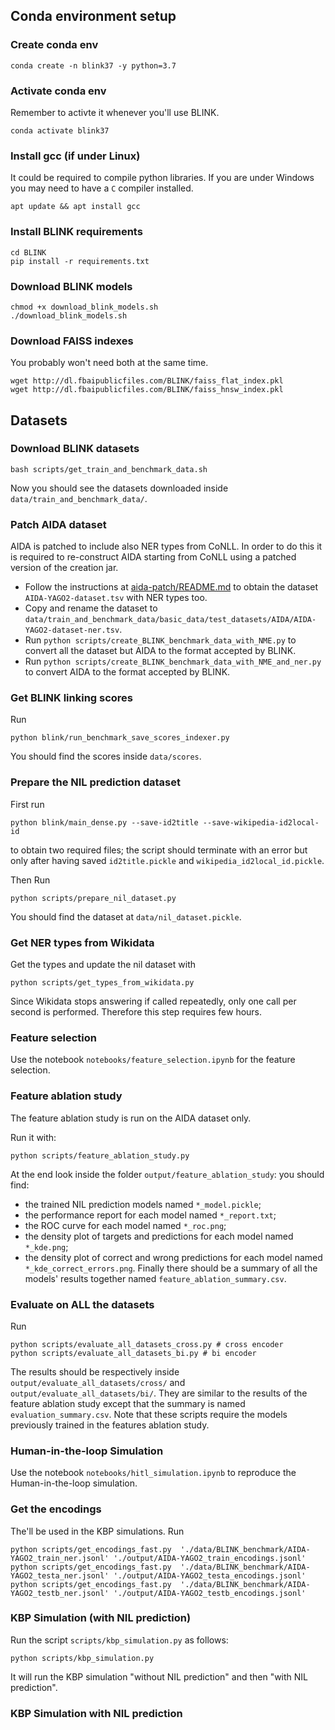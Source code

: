 ## Conda environment setup

### Create conda env
```
conda create -n blink37 -y python=3.7
```

### Activate conda env
Remember to activte it whenever you'll use BLINK.
```
conda activate blink37
```

### Install gcc (if under Linux)
It could be required to compile python libraries. If you are under Windows you may need to have a `C` compiler installed.
```
apt update && apt install gcc
```

### Install BLINK requirements
```
cd BLINK
pip install -r requirements.txt
```

### Download BLINK models
```
chmod +x download_blink_models.sh 
./download_blink_models.sh 
```

### Download FAISS indexes
You probably won't need both at the same time.
```
wget http://dl.fbaipublicfiles.com/BLINK/faiss_flat_index.pkl
wget http://dl.fbaipublicfiles.com/BLINK/faiss_hnsw_index.pkl
```

<!-- ### Downgrade gensim
```
pip install gensim==3.8.3
``` -->

## Datasets
### Download BLINK datasets
```
bash scripts/get_train_and_benchmark_data.sh
```
Now you should see the datasets downloaded inside `data/train_and_benchmark_data/`.

### Patch AIDA dataset
AIDA is patched to include also NER types from CoNLL. In order to do this it is required to re-construct AIDA starting from CoNLL using a patched version of the creation jar.
- Follow the instructions at [aida-patch/README.md](aida-patch/README.md) to obtain the dataset `AIDA-YAGO2-dataset.tsv` with NER types too.
- Copy and rename the dataset to `data/train_and_benchmark_data/basic_data/test_datasets/AIDA/AIDA-YAGO2-dataset-ner.tsv`.
- Run `python scripts/create_BLINK_benchmark_data_with_NME.py` to convert all the dataset but AIDA to the format accepted by BLINK. 
- Run `python scripts/create_BLINK_benchmark_data_with_NME_and_ner.py` to convert AIDA to the format accepted by BLINK. 

### Get BLINK linking scores
Run
```
python blink/run_benchmark_save_scores_indexer.py
```
You should find the scores inside `data/scores`.

### Prepare the NIL prediction dataset
First run
```
python blink/main_dense.py --save-id2title --save-wikipedia-id2local-id
```
to obtain two required files; the script should terminate with an error but only after having saved `id2title.pickle` and `wikipedia_id2local_id.pickle`.


Then Run
```
python scripts/prepare_nil_dataset.py
```
You should find the dataset at `data/nil_dataset.pickle`.

### Get NER types from Wikidata
Get the types and update the nil dataset with
```
python scripts/get_types_from_wikidata.py
```
Since Wikidata stops answering if called repeatedly, only one call per second is performed. Therefore this step requires few hours.

### Feature selection
Use the notebook `notebooks/feature_selection.ipynb` for the feature selection.

### Feature ablation study
The feature ablation study is run on the AIDA dataset only.

Run it with:
```
python scripts/feature_ablation_study.py
```
At the end look inside the folder `output/feature_ablation_study`: you should find:
- the trained NIL prediction models named `*_model.pickle`;
- the performance report for each model named `*_report.txt`;
- the ROC curve for each model named `*_roc.png`;
- the density plot of targets and predictions for each model named `*_kde.png`;
- the density plot of correct and wrong predictions for each model named `*_kde_correct_errors.png`.
Finally there should be a summary of all the models' results together named `feature_ablation_summary.csv`. 

### Evaluate on ALL the datasets
Run
```
python scripts/evaluate_all_datasets_cross.py # cross encoder
python scripts/evaluate_all_datasets_bi.py # bi encoder
```
The results should be respectively inside `output/evaluate_all_datasets/cross/` and `output/evaluate_all_datasets/bi/`. They are similar to the results of the feature ablation study except that the summary is named `evaluation_summary.csv`. Note that these scripts require the models previously trained in the features ablation study.

### Human-in-the-loop Simulation
Use the notebook `notebooks/hitl_simulation.ipynb` to reproduce the Human-in-the-loop simulation.

### Get the encodings
The'll be used in the KBP simulations.
Run
```
python scripts/get_encodings_fast.py  './data/BLINK_benchmark/AIDA-YAGO2_train_ner.jsonl' './output/AIDA-YAGO2_train_encodings.jsonl'
python scripts/get_encodings_fast.py  './data/BLINK_benchmark/AIDA-YAGO2_testa_ner.jsonl' './output/AIDA-YAGO2_testa_encodings.jsonl'
python scripts/get_encodings_fast.py  './data/BLINK_benchmark/AIDA-YAGO2_testb_ner.jsonl' './output/AIDA-YAGO2_testb_encodings.jsonl'
```

### KBP Simulation (with NIL prediction)
Run the script `scripts/kbp_simulation.py` as follows:
```
python scripts/kbp_simulation.py
```
It will run the KBP simulation "without NIL prediction" and then "with NIL prediction". 

### KBP Simulation with NIL prediction